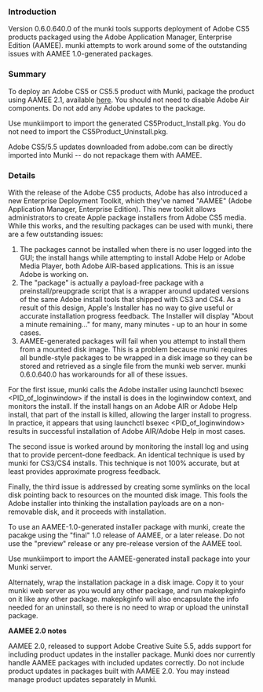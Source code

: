 ### Introduction

Version 0.6.0.640.0 of the munki tools supports deployment of Adobe CS5 products packaged using the Adobe Application Manager, Enterprise Edition (AAMEE). munki attempts to work around some of the outstanding issues with AAMEE 1.0-generated packages.

### Summary

To deploy an Adobe CS5 or CS5.5 product with Munki, package the product using AAMEE 2.1, available [here](http://www.adobe.com/devnet/creativesuite/enterprisedeployment.html). You should not need to disable Adobe Air components. Do not add any Adobe updates to the package.

Use munkiimport to import the generated CS5Product_Install.pkg. You do not need to import the CS5Product_Uninstall.pkg.

Adobe CS5/5.5 updates downloaded from adobe.com can be directly imported into Munki -- do not repackage them with AAMEE.

### Details

With the release of the Adobe CS5 products, Adobe has also introduced a new Enterprise Deployment Toolkit, which they've named "AAMEE" (Adobe Application Manager, Enterprise Edition). This new toolkit allows administrators to create Apple package installers from Adobe CS5 media. While this works, and the resulting packages can be used with munki, there are a few outstanding issues:

1. The packages cannot be installed when there is no user logged into the GUI; the install hangs while attempting to install Adobe Help or Adobe Media Player, both Adobe AIR-based applications. This is an issue Adobe is working on.
2. The "package" is actually a payload-free package with a preinstall/preupgrade script that is a wrapper around updated versions of the same Adobe install tools that shipped with CS3 and CS4. As a result of this design, Apple's Installer has no way to give useful or accurate installation progress feedback. The Installer will display "About a minute remaining..." for many, many minutes - up to an hour in some cases.
3. AAMEE-generated packages will fail when you attempt to install them from a mounted disk image. This is a problem because munki requires all bundle-style packages to be wrapped in a disk image so they can be stored and retrieved as a single file from the munki web server.
munki 0.6.0.640.0 has workarounds for all of these issues.

For the first issue, munki calls the Adobe installer using launchctl bsexec <PID_of_loginwindow> if the install is does in the loginwindow context, and monitors the install. If the install hangs on an Adobe AIR or Adobe Help install, that part of the install is killed, allowing the larger install to progress. In practice, it appears that using launchctl bsexec <PID_of_loginwindow> results in successful installation of Adobe AIR/Adobe Help in most cases.

The second issue is worked around by monitoring the install log and using that to provide percent-done feedback. An identical technique is used by munki for CS3/CS4 installs. This technique is not 100% accurate, but at least provides approximate progress feedback.

Finally, the third issue is addressed by creating some symlinks on the local disk pointing back to resources on the mounted disk image. This fools the Adobe installer into thinking the installation payloads are on a non-removable disk, and it proceeds with installation.

To use an AAMEE-1.0-generated installer package with munki, create the pacakge using the "final" 1.0 release of AAMEE, or a later release. Do not use the "preview" release or any pre-release version of the AAMEE tool.

Use munkiimport to import the AAMEE-generated install package into your Munki server.

Alternately, wrap the installation package in a disk image. Copy it to your munki web server as you would any other package, and run makepkginfo on it like any other package. makepkginfo will also encapsulate the info needed for an uninstall, so there is no need to wrap or upload the uninstall package.

**AAMEE 2.0 notes**

AAMEE 2.0, released to support Adobe Creative Suite 5.5, adds support for including product updates in the installer package. Munki does nor currently handle AAMEE packages with included updates correctly. Do not include product updates in packages built with AAMEE 2.0. You may instead manage product updates separately in Munki.